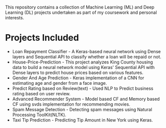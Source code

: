 This repository contains a collection of Machine Learning (ML) and Deep Learning (DL) projects undertaken as part of my coursework and personal interests.

# Projects Included

+ Loan Repayment Classifier - A Keras-based neural network using Dense layers and Sequential API to classify whether a loan will be repaid or not.
+ House-Price-Prediction - This project analyzes King County housing data to build a neural network model using Keras' Sequential API with Dense layers to predict house prices based on various features.
+ Gender And Age Prediction -  Keras implementation of a CNN for estimating age and gender from a face image.
+ Predict Rating based on Review(text) - Used NLP to Predict business rating based on user review.
+ Advanced Recommender System - Model based CF and Memory based CF using svds implementation for recommending movies.
+ Spam Message Detection - Detecting spam messages using Natural Processing ToolKit(NLTK).
+ Taxi Tip Prediction - Predicting Tip Amount in New York using Keras.
